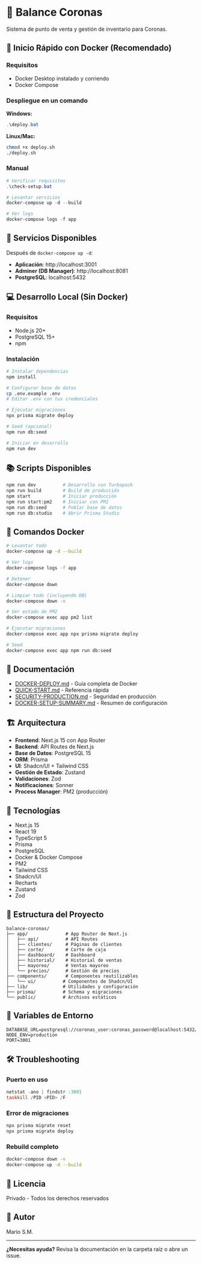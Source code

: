 # 🏪 Balance Coronas

Sistema de punto de venta y gestión de inventario para Coronas.

## 🚀 Inicio Rápido con Docker (Recomendado)

### Requisitos

- Docker Desktop instalado y corriendo
- Docker Compose

### Despliegue en un comando

**Windows:**

```powershell
.\deploy.bat
```

**Linux/Mac:**

```bash
chmod +x deploy.sh
./deploy.sh
```

### Manual

```powershell
# Verificar requisitos
.\check-setup.bat

# Levantar servicios
docker-compose up -d --build

# Ver logs
docker-compose logs -f app
```

## 📍 Servicios Disponibles

Después de `docker-compose up -d`:

- **Aplicación**: http://localhost:3001
- **Adminer (DB Manager)**: http://localhost:8081
- **PostgreSQL**: localhost:5432

## 💻 Desarrollo Local (Sin Docker)

### Requisitos

- Node.js 20+
- PostgreSQL 15+
- npm

### Instalación

```bash
# Instalar dependencias
npm install

# Configurar base de datos
cp .env.example .env
# Editar .env con tus credenciales

# Ejecutar migraciones
npx prisma migrate deploy

# Seed (opcional)
npm run db:seed

# Iniciar en desarrollo
npm run dev
```

## 📚 Scripts Disponibles

```bash
npm run dev          # Desarrollo con Turbopack
npm run build        # Build de producción
npm start            # Iniciar producción
npm run start:pm2    # Iniciar con PM2
npm run db:seed      # Poblar base de datos
npm run db:studio    # Abrir Prisma Studio
```

## 🐳 Comandos Docker

```bash
# Levantar todo
docker-compose up -d --build

# Ver logs
docker-compose logs -f app

# Detener
docker-compose down

# Limpiar todo (incluyendo DB)
docker-compose down -v

# Ver estado de PM2
docker-compose exec app pm2 list

# Ejecutar migraciones
docker-compose exec app npx prisma migrate deploy

# Seed
docker-compose exec app npm run db:seed
```

## 📖 Documentación

- [DOCKER-DEPLOY.md](./DOCKER-DEPLOY.md) - Guía completa de Docker
- [QUICK-START.md](./QUICK-START.md) - Referencia rápida
- [SECURITY-PRODUCTION.md](./SECURITY-PRODUCTION.md) - Seguridad en producción
- [DOCKER-SETUP-SUMMARY.md](./DOCKER-SETUP-SUMMARY.md) - Resumen de configuración

## 🏗️ Arquitectura

- **Frontend**: Next.js 15 con App Router
- **Backend**: API Routes de Next.js
- **Base de Datos**: PostgreSQL 15
- **ORM**: Prisma
- **UI**: Shadcn/UI + Tailwind CSS
- **Gestión de Estado**: Zustand
- **Validaciones**: Zod
- **Notificaciones**: Sonner
- **Process Manager**: PM2 (producción)

## 🔧 Tecnologías

- Next.js 15
- React 19
- TypeScript 5
- Prisma
- PostgreSQL
- Docker & Docker Compose
- PM2
- Tailwind CSS
- Shadcn/UI
- Recharts
- Zustand
- Zod

## 📂 Estructura del Proyecto

```
balance-coronas/
├── app/              # App Router de Next.js
│   ├── api/          # API Routes
│   ├── clientes/     # Páginas de clientes
│   ├── corte/        # Corte de caja
│   ├── dashboard/    # Dashboard
│   ├── historial/    # Historial de ventas
│   ├── mayoreo/      # Ventas mayoreo
│   └── precios/      # Gestión de precios
├── components/       # Componentes reutilizables
│   └── ui/          # Componentes de Shadcn/UI
├── lib/             # Utilidades y configuración
├── prisma/          # Schema y migraciones
└── public/          # Archivos estáticos
```

## 🔐 Variables de Entorno

```env
DATABASE_URL=postgresql://coronas_user:coronas_password@localhost:5432/coronas_db
NODE_ENV=production
PORT=3001
```

## 🛠️ Troubleshooting

### Puerto en uso

```powershell
netstat -ano | findstr :3001
taskkill /PID <PID> /F
```

### Error de migraciones

```bash
npx prisma migrate reset
npx prisma migrate deploy
```

### Rebuild completo

```bash
docker-compose down -v
docker-compose up -d --build
```

## 📝 Licencia

Privado - Todos los derechos reservados

## 👥 Autor

Mario S.M.

---

**¿Necesitas ayuda?** Revisa la documentación en la carpeta raíz o abre un issue.
